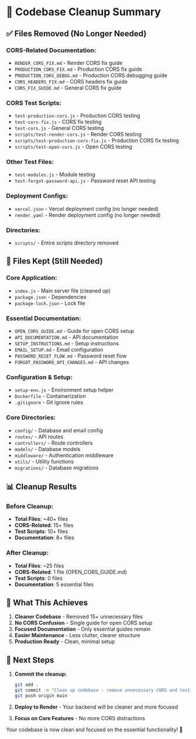 # 🧹 Codebase Cleanup Summary

## ✅ **Files Removed (No Longer Needed)**

### **CORS-Related Documentation:**
- `RENDER_CORS_FIX.md` - Render CORS fix guide
- `PRODUCTION_CORS_FIX.md` - Production CORS fix guide  
- `PRODUCTION_CORS_DEBUG.md` - Production CORS debugging guide
- `CORS_HEADERS_FIX.md` - CORS headers fix guide
- `CORS_FIX_GUIDE.md` - General CORS fix guide

### **CORS Test Scripts:**
- `test-production-cors.js` - Production CORS testing
- `test-cors-fix.js` - CORS fix testing
- `test-cors.js` - General CORS testing
- `scripts/test-render-cors.js` - Render CORS testing
- `scripts/test-production-cors-fix.js` - Production CORS fix testing
- `scripts/test-open-cors.js` - Open CORS testing

### **Other Test Files:**
- `test-modules.js` - Module testing
- `test-forgot-password-api.js` - Password reset API testing

### **Deployment Configs:**
- `vercel.json` - Vercel deployment config (no longer needed)
- `render.yaml` - Render deployment config (no longer needed)

### **Directories:**
- `scripts/` - Entire scripts directory removed

## 🔧 **Files Kept (Still Needed)**

### **Core Application:**
- `index.js` - Main server file (cleaned up)
- `package.json` - Dependencies
- `package-lock.json` - Lock file

### **Essential Documentation:**
- `OPEN_CORS_GUIDE.md` - Guide for open CORS setup
- `API_DOCUMENTATION.md` - API documentation
- `SETUP_INSTRUCTIONS.md` - Setup instructions
- `EMAIL_SETUP.md` - Email configuration
- `PASSWORD_RESET_FLOW.md` - Password reset flow
- `FORGOT_PASSWORD_API_CHANGES.md` - API changes

### **Configuration & Setup:**
- `setup-env.js` - Environment setup helper
- `Dockerfile` - Containerization
- `.gitignore` - Git ignore rules

### **Core Directories:**
- `config/` - Database and email config
- `routes/` - API routes
- `controllers/` - Route controllers
- `models/` - Database models
- `middleware/` - Authentication middleware
- `utils/` - Utility functions
- `migrations/` - Database migrations

## 📊 **Cleanup Results**

### **Before Cleanup:**
- **Total Files**: ~40+ files
- **CORS-Related**: 15+ files
- **Test Scripts**: 10+ files
- **Documentation**: 8+ files

### **After Cleanup:**
- **Total Files**: ~25 files
- **CORS-Related**: 1 file (OPEN_CORS_GUIDE.md)
- **Test Scripts**: 0 files
- **Documentation**: 5 essential files

## 🎯 **What This Achieves**

1. **Cleaner Codebase** - Removed 15+ unnecessary files
2. **No CORS Confusion** - Single guide for open CORS setup
3. **Focused Documentation** - Only essential guides remain
4. **Easier Maintenance** - Less clutter, clearer structure
5. **Production Ready** - Clean, minimal setup

## 🚀 **Next Steps**

1. **Commit the cleanup:**
   ```bash
   git add .
   git commit -m "Clean up codebase - remove unnecessary CORS and test files"
   git push origin main
   ```

2. **Deploy to Render** - Your backend will be cleaner and more focused

3. **Focus on Core Features** - No more CORS distractions

Your codebase is now clean and focused on the essential functionality! 🎉
